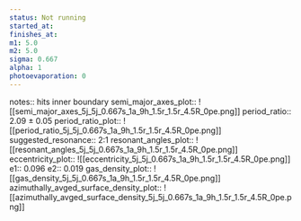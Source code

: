 ```yaml
---
status: Not running
started_at:
finishes_at:
m1: 5.0
m2: 5.0
sigma: 0.667
alpha: 1
photoevaporation: 0
---
```


notes:: hits inner boundary
semi_major_axes_plot:: ![[semi_major_axes_5j_5j_0.667s_1a_9h_1.5r_1.5r_4.5R_0pe.png]]
period_ratio:: 2.09 ± 0.05
period_ratio_plot:: ![[period_ratio_5j_5j_0.667s_1a_9h_1.5r_1.5r_4.5R_0pe.png]]
suggested_resonance:: 2:1
resonant_angles_plot:: ![[resonant_angles_5j_5j_0.667s_1a_9h_1.5r_1.5r_4.5R_0pe.png]]
eccentricity_plot:: ![[eccentricity_5j_5j_0.667s_1a_9h_1.5r_1.5r_4.5R_0pe.png]]
e1:: 0.096
e2:: 0.019
gas_density_plot:: ![[gas_density_5j_5j_0.667s_1a_9h_1.5r_1.5r_4.5R_0pe.png]]
azimuthally_avged_surface_density_plot:: ![[azimuthally_avged_surface_density_5j_5j_0.667s_1a_9h_1.5r_1.5r_4.5R_0pe.png]]

